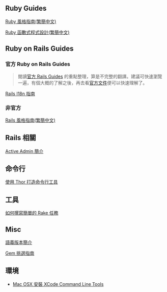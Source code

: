 ## Ruby Guides

[Ruby 風格指南(繁簡中文)](https://github.com/JuanitoFatas/ruby-style-guide)

[Ruby 函數式程式設計(繁簡中文)](https://github.com/JuanitoFatas/Ruby-Functional-Programming)

## Ruby on Rails Guides

### 官方 Ruby on Rails Guides

> 閱讀[官方 Rails Guides][edge] 的重點整理，算是不完整的翻譯。建議可快速瀏覽一遍，有個大概的了解之後，再去看[官方文件][edge]便可以快速理解了。

[Rails I18n 指南](/006-i18n-RG.md)

### 非官方

[Rails 風格指南(繁簡中文)](https://github.com/JuanitoFatas/rails-style-guide)

## Rails 相關

[Active Admin 簡介](/001-active-admin.md)

## 命令行

[使用 Thor 打造命令行工具](/007-thor.md)

## 工具

[如何撰寫簡單的 Rake 任務](/009-create-a-rake-task.md)

## Misc

[語義版本簡介](/002-sem-ver.md)

[Gem 挑選指南](/005-gem-selection-guide.md)

## 環境

* [Mac OSX 安裝 XCode Command Line Tools](/env/osx-install-xcode.md)

[edge]: http://edgeguides.rubyonrails.org
